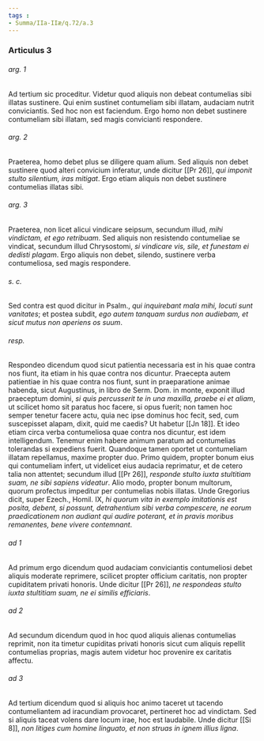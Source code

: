 ```yaml
---
tags : 
- Summa/IIa-IIæ/q.72/a.3
---
```


### Articulus 3

###### arg. 1
Ad tertium sic proceditur. Videtur quod aliquis non debeat contumelias sibi illatas sustinere. Qui enim sustinet contumeliam sibi illatam, audaciam nutrit conviciantis. Sed hoc non est faciendum. Ergo homo non debet sustinere contumeliam sibi illatam, sed magis convicianti respondere.

###### arg. 2
Praeterea, homo debet plus se diligere quam alium. Sed aliquis non debet sustinere quod alteri convicium inferatur, unde dicitur [[Pr 26]], *qui imponit stulto silentium, iras mitigat*. Ergo etiam aliquis non debet sustinere contumelias illatas sibi.

###### arg. 3
Praeterea, non licet alicui vindicare seipsum, secundum illud, *mihi vindictam, et ego retribuam*. Sed aliquis non resistendo contumeliae se vindicat, secundum illud Chrysostomi, *si vindicare vis, sile, et funestam ei dedisti plagam*. Ergo aliquis non debet, silendo, sustinere verba contumeliosa, sed magis respondere.

###### s. c.
Sed contra est quod dicitur in Psalm., *qui inquirebant mala mihi, locuti sunt vanitates*; et postea subdit, *ego autem tanquam surdus non audiebam, et sicut mutus non aperiens os suum*.

###### resp.
Respondeo dicendum quod sicut patientia necessaria est in his quae contra nos fiunt, ita etiam in his quae contra nos dicuntur. Praecepta autem patientiae in his quae contra nos fiunt, sunt in praeparatione animae habenda, sicut Augustinus, in libro de Serm. Dom. in monte, exponit illud praeceptum domini, *si quis percusserit te in una maxilla, praebe ei et aliam*, ut scilicet homo sit paratus hoc facere, si opus fuerit; non tamen hoc semper tenetur facere actu, quia nec ipse dominus hoc fecit, sed, cum suscepisset alapam, dixit, quid me caedis? Ut habetur [[Jn 18]]. Et ideo etiam circa verba contumeliosa quae contra nos dicuntur, est idem intelligendum. Tenemur enim habere animum paratum ad contumelias tolerandas si expediens fuerit. Quandoque tamen oportet ut contumeliam illatam repellamus, maxime propter duo. Primo quidem, propter bonum eius qui contumeliam infert, ut videlicet eius audacia reprimatur, et de cetero talia non attentet; secundum illud [[Pr 26]], *responde stulto iuxta stultitiam suam, ne sibi sapiens videatur*. Alio modo, propter bonum multorum, quorum profectus impeditur per contumelias nobis illatas. Unde Gregorius dicit, super Ezech., Homil. IX, *hi quorum vita in exemplo imitationis est posita, debent, si possunt, detrahentium sibi verba compescere, ne eorum praedicationem non audiant qui audire poterant, et in pravis moribus remanentes, bene vivere contemnant*.

###### ad 1
Ad primum ergo dicendum quod audaciam conviciantis contumeliosi debet aliquis moderate reprimere, scilicet propter officium caritatis, non propter cupiditatem privati honoris. Unde dicitur [[Pr 26]], *ne respondeas stulto iuxta stultitiam suam, ne ei similis efficiaris*.

###### ad 2
Ad secundum dicendum quod in hoc quod aliquis alienas contumelias reprimit, non ita timetur cupiditas privati honoris sicut cum aliquis repellit contumelias proprias, magis autem videtur hoc provenire ex caritatis affectu.

###### ad 3
Ad tertium dicendum quod si aliquis hoc animo taceret ut tacendo contumeliantem ad iracundiam provocaret, pertineret hoc ad vindictam. Sed si aliquis taceat volens dare locum irae, hoc est laudabile. Unde dicitur [[Si 8]], *non litiges cum homine linguato, et non struas in ignem illius ligna*.

